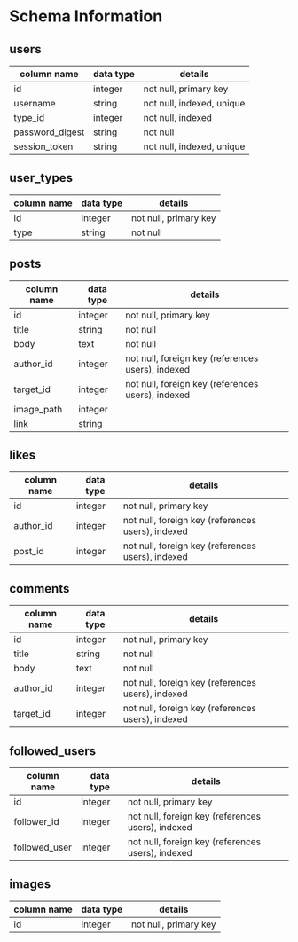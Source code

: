 # Schema Information

## users
column name     | data type | details
----------------|-----------|-----------------------
id              | integer   | not null, primary key
username        | string    | not null, indexed, unique
type_id         | integer   | not null, indexed
password_digest | string    | not null
session_token   | string    | not null, indexed, unique

## user_types
column name | data type | details
------------|-----------|-----------------------
id          | integer   | not null, primary key
type        | string    | not null

## posts
column name | data type | details
------------|-----------|-----------------------
id          | integer   | not null, primary key
title       | string    | not null
body        | text      | not null
author_id   | integer   | not null, foreign key (references users), indexed
target_id   | integer   | not null, foreign key (references users), indexed
image_path  | integer   |
link        | string    |

## likes
column name | data type | details
------------|-----------|-----------------------
id          | integer   | not null, primary key
author_id   | integer   | not null, foreign key (references users), indexed
post_id     | integer   | not null, foreign key (references users), indexed

## comments
column name | data type | details
------------|-----------|-----------------------
id          | integer   | not null, primary key
title       | string    | not null
body        | text      | not null
author_id   | integer   | not null, foreign key (references users), indexed
target_id   | integer   | not null, foreign key (references users), indexed

## followed_users
column name  | data type | details
-------------|-----------|-----------------------
id           | integer   | not null, primary key
follower_id  | integer   | not null, foreign key (references users), indexed
followed_user| integer   | not null, foreign key (references users), indexed

## images
column name  | data type | details
-------------|-----------|-----------------------
id           | integer   | not null, primary key

